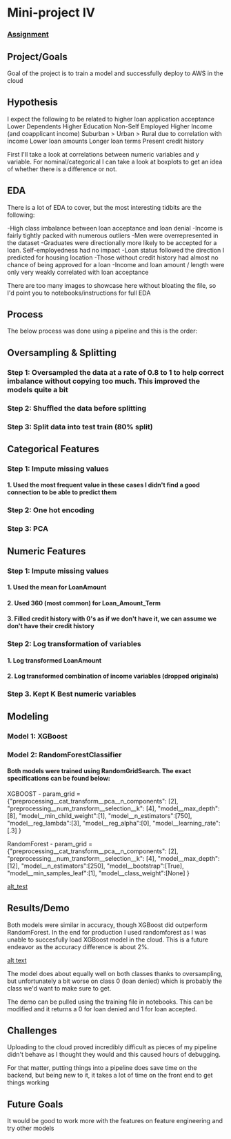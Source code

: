 # Mini-project IV

### [Assignment](assignment.md)

## Project/Goals
Goal of the project is to train a model and successfully deploy to AWS in the cloud

## Hypothesis
I expect the following to be related to higher loan application acceptance
Lower Dependents
Higher Education
Non-Self Employed
Higher Income (and coapplicant income)
Suburban > Urban > Rural due to correlation with income
Lower loan amounts
Longer loan terms
Present credit history

First I'll take a look at correlations between numeric variables and y variable. For nominal/categorical I can take a look at boxplots to get an idea of whether there is a difference or not.

## EDA 
There is a lot of EDA to cover, but the most interesting tidbits are the following:

-High class imbalance between loan acceptance and loan denial
-Income is fairly tightly packed with numerous outliers
-Men were overrepresented in the dataset
-Graduates were directionally more likely to be accepted for a loan. Self-employedness had no impact
-Loan status followed the direction I predicted for housing location
-Those without credit history had almost no chance of being approved for a loan
-Income and loan amount / length were only very weakly correlated with loan acceptance

There are too many images to showcase here without bloating the file, so I'd point you to notebooks/instructions for full EDA

## Process
The below process was done using a pipeline and this is the order:

## Oversampling & Splitting
### Step 1: Oversampled the data at a rate of 0.8 to 1 to help correct imbalance without copying too much. This improved the models quite a bit
### Step 2: Shuffled the data before splitting
### Step 3: Split data into test train (80% split)

## Categorical Features
### Step 1: Impute missing values
#### 1. Used the most frequent value in these cases I didn't find a good connection to be able to predict them
### Step 2: One hot encoding
### Step 3: PCA

## Numeric Features
### Step 1: Impute missing values
#### 1. Used the mean for LoanAmount
#### 2. Used 360 (most common) for Loan_Amount_Term
#### 3. Filled credit history with 0's as if we don't have it, we can assume we don't have their credit history
### Step 2: Log transformation of variables
#### 1. Log transformed LoanAmount
#### 2. Log transformed combination of income variables (dropped originals)
### Step 3. Kept K Best numeric variables

## Modeling
### Model 1: XGBoost
### Model 2: RandomForestClassifier

#### Both models were trained using RandomGridSearch. The exact specifications can be found below:

XGBOOST - param_grid = {"preprocessing__cat_transform__pca__n_components": [2],
                  "preprocessing__num_transform__selection__k": [4],
                  "model__max_depth":[8],
                  "model__min_child_weight":[1],
                  "model__n_estimators":[750],
                  "model__reg_lambda":[3],
                  "model__reg_alpha":[0],
                  "model__learning_rate":[.3]
             }

RandomForest - param_grid = {"preprocessing__cat_transform__pca__n_components": [2],
                   "preprocessing__num_transform__selection__k": [4],
                   "model__max_depth":[12],
                   "model__n_estimators":[250],
                   "model__bootstrap":[True],
                   "model__min_samples_leaf":[1],
                   "model__class_weight":[None]
              }
              
[alt_test](images/Pipeline.png)

## Results/Demo
Both models were similar in accuracy, though XGBoost did outperform RandomForest. In the end for production I used randomforest as I was unable to succesfully load XGBoost model in the cloud. This is a future endeavor as the accuracy difference is about 2%.

[alt text](images/Confusion.png)

The model does about equally well on both classes thanks to oversampling, but unfortunately a bit worse on class 0 (loan denied) which is probably the class we'd want to make sure to get.

The demo can be pulled using the training file in notebooks. This can be modified and it returns a 0 for loan denied and 1 for loan accepted.

## Challenges 
Uploading to the cloud proved incredibly difficult as pieces of my pipeline didn't behave as I thought they would and this caused hours of debugging. 

For that matter, putting things into a pipeline does save time on the backend, but being new to it, it takes a lot of time on the front end to get things working

## Future Goals
It would be good to work more with the features on feature engineering and try other models